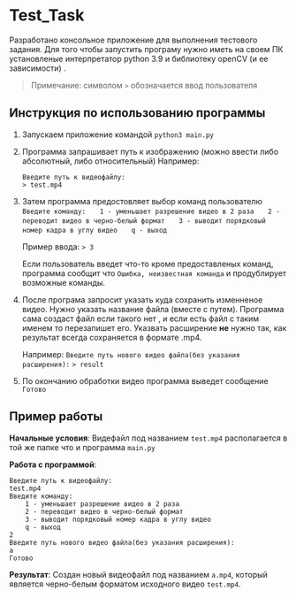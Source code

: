 # Test_Task
Разработано консольное приложение для выполнения тестового задания. Для того чтобы запустить програму нужно иметь на своем ПК установленые интерпретатор python 3.9 и библиотеку openCV (и ее зависимости) .
>Примечание: символом `>` обозначается ввод пользователя
## Инструкция по использованию программы
1. Запускаем приложение командой `python3 main.py`
2. Программа запрашивает путь к изображению (можно ввести либо абсолютный, либо относительный)
Например: 
    ```
    Введите путь к видеофайлу: 
    > test.mp4
    ```

3. Затем программа предостовляет выбор команд пользователю
    `Введите команду:`
    `	1 - уменьшает разрешение видео в 2 раза`
    `	2 - переводит видео в черно-белый формат`
    `	3 - выводит порядковый номер кадра в углу видео`
    `	q - выход`

    Пример ввода:
    `> 3`

	Если пользователь введет что-то кроме предоставленых команд, программа сообщит что `Ошибка, неизвестная команда` и продублирует возможные команды.

4. После програма запросит указать куда сохранить изменненое видео. Нужно указать название файла (вместе с путем). Программа сама создаст файл если такого нет , и если есть файл с таким именем то перезапишет его. Указвать расширение **не** нужно так, как результат всегда сохраняется в формате .mp4.   

    Например:
    `Введите путь нового видео файла(без указания расширения):`
    `> result`

5. По окончанию обработки видео программа выведет сообщение `Готово`  

## Пример работы
**Начальные условия**: Видефайл под названием `test.mp4` располагается в той же папке что и программа `main.py`

**Работа с программой**: 
```
Введите путь к видеофайлу:
test.mp4
Введите команду:
	1 - уменьшает разрешение видео в 2 раза
	2 - переводит видео в черно-белый формат
	3 - выводит порядковый номер кадра в углу видео
	q - выход
2
Введите путь нового видео файла(без указания расширения):
a
Готово
```

**Результат**: Создан новый видеофайл под названием `a.mp4`, который является черно-белым форматом исходного видео  `test.mp4`.







